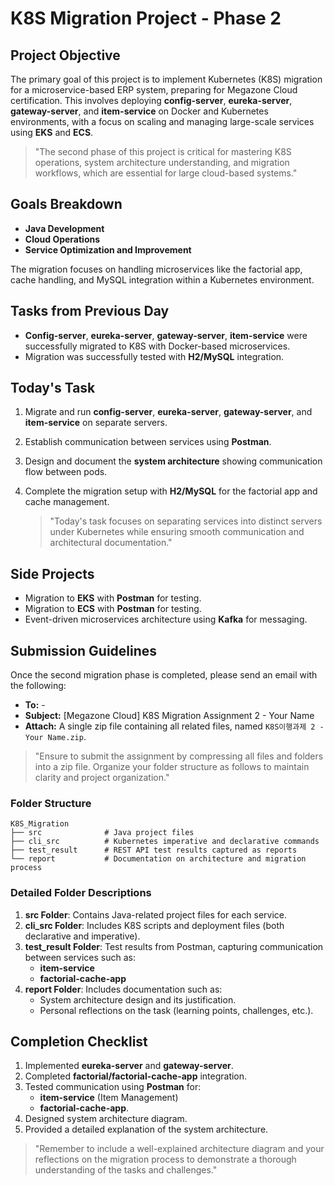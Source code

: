 
# K8S Migration Project - Phase 2

## Project Objective

The primary goal of this project is to implement Kubernetes (K8S) migration for a microservice-based ERP system, preparing for Megazone Cloud certification. This involves deploying **config-server**, **eureka-server**, **gateway-server**, and **item-service** on Docker and Kubernetes environments, with a focus on scaling and managing large-scale services using **EKS** and **ECS**.

> "The second phase of this project is critical for mastering K8S operations, system architecture understanding, and migration workflows, which are essential for large cloud-based systems."

## Goals Breakdown

- **Java Development**
- **Cloud Operations**
- **Service Optimization and Improvement**

The migration focuses on handling microservices like the factorial app, cache handling, and MySQL integration within a Kubernetes environment.

## Tasks from Previous Day

- **Config-server**, **eureka-server**, **gateway-server**, **item-service** were successfully migrated to K8S with Docker-based microservices.
- Migration was successfully tested with **H2/MySQL** integration.

## Today's Task

1. Migrate and run **config-server**, **eureka-server**, **gateway-server**, and **item-service** on separate servers.
2. Establish communication between services using **Postman**.
3. Design and document the **system architecture** showing communication flow between pods.
4. Complete the migration setup with **H2/MySQL** for the factorial app and cache management.
  
   > "Today's task focuses on separating services into distinct servers under Kubernetes while ensuring smooth communication and architectural documentation."

## Side Projects

- Migration to **EKS** with **Postman** for testing.
- Migration to **ECS** with **Postman** for testing.
- Event-driven microservices architecture using **Kafka** for messaging.

## Submission Guidelines

Once the second migration phase is completed, please send an email with the following:

- **To:** -
- **Subject:** [Megazone Cloud] K8S Migration Assignment 2 - Your Name
- **Attach:** A single zip file containing all related files, named `K8S이행과제 2 - Your Name.zip`.

> "Ensure to submit the assignment by compressing all files and folders into a zip file. Organize your folder structure as follows to maintain clarity and project organization."

### Folder Structure

```
K8S_Migration
├── src              # Java project files
├── cli_src          # Kubernetes imperative and declarative commands
├── test_result      # REST API test results captured as reports
└── report           # Documentation on architecture and migration process
```

### Detailed Folder Descriptions

1. **src Folder**: Contains Java-related project files for each service.
2. **cli_src Folder**: Includes K8S scripts and deployment files (both declarative and imperative).
3. **test_result Folder**: Test results from Postman, capturing communication between services such as:
   - **item-service**
   - **factorial-cache-app**
4. **report Folder**: Includes documentation such as:
   - System architecture design and its justification.
   - Personal reflections on the task (learning points, challenges, etc.).

## Completion Checklist

1. Implemented **eureka-server** and **gateway-server**.
2. Completed **factorial/factorial-cache-app** integration.
3. Tested communication using **Postman** for:
   - **item-service** (Item Management)
   - **factorial-cache-app**.
4. Designed system architecture diagram.
5. Provided a detailed explanation of the system architecture.

> "Remember to include a well-explained architecture diagram and your reflections on the migration process to demonstrate a thorough understanding of the tasks and challenges."
 
